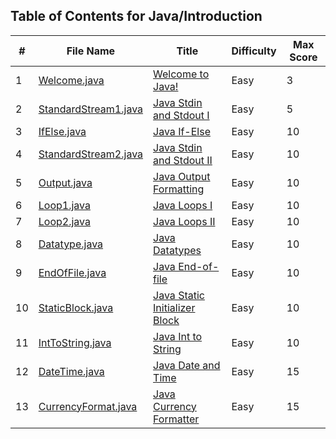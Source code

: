 ## Table of Contents for Java/Introduction

| #  | File Name                                    | Title                           | Difficulty | Max Score |
| -- | -------------------------------------------- | ------------------------------- | ---------- | --------- |
| 1  | [Welcome.java](Welcome.java)                 | [Welcome to Java!]              | Easy       | 3         |
| 2  | [StandardStream1.java](StandardStream1.java) | [Java Stdin and Stdout I]       | Easy       | 5         |
| 3  | [IfElse.java](IfElse.java)                   | [Java If-Else]                  | Easy       | 10        |
| 4  | [StandardStream2.java](StandardStream2.java) | [Java Stdin and Stdout II]      | Easy       | 10        |
| 5  | [Output.java](Output.java)                   | [Java Output Formatting]        | Easy       | 10        |
| 6  | [Loop1.java](Loop1.java)                     | [Java Loops I]                  | Easy       | 10        |
| 7  | [Loop2.java](Loop2.java)                     | [Java Loops II]                 | Easy       | 10        |
| 8  | [Datatype.java](Datatype.java)               | [Java Datatypes]                | Easy       | 10        |
| 9  | [EndOfFile.java](EndOfFile.java)             | [Java End-of-file]              | Easy       | 10        |
| 10 | [StaticBlock.java](StaticBlock.java)         | [Java Static Initializer Block] | Easy       | 10        |
| 11 | [IntToString.java](IntToString.java)         | [Java Int to String]            | Easy       | 10        |
| 12 | [DateTime.java](DateTime.java)               | [Java Date and Time]            | Easy       | 15        |
| 13 | [CurrencyFormat.java](CurrencyFormat.java)   | [Java Currency Formatter]       | Easy       | 15        |

[Welcome to Java!]: https://www.hackerrank.com/challenges/welcome-to-java/problem
[Java Stdin and Stdout I]: https://www.hackerrank.com/challenges/java-stdin-and-stdout-1/problem
[Java If-Else]: https://www.hackerrank.com/challenges/java-if-else/problem
[Java Stdin and Stdout II]: https://www.hackerrank.com/challenges/java-stdin-stdout/problem
[Java Output Formatting]: https://www.hackerrank.com/challenges/java-output-formatting/problem
[Java Loops I]: https://www.hackerrank.com/challenges/java-loops-i/problem
[Java Loops II]: https://www.hackerrank.com/challenges/java-loops/problem
[Java Datatypes]: https://www.hackerrank.com/challenges/java-datatypes/problem
[Java End-of-file]: https://www.hackerrank.com/challenges/java-end-of-file/problem
[Java Static Initializer Block]: https://www.hackerrank.com/challenges/java-static-initializer-block/problem
[Java Int to String]: https://www.hackerrank.com/challenges/java-int-to-string/problem
[Java Date and Time]: https://www.hackerrank.com/challenges/java-date-and-time/problem
[Java Currency Formatter]: https://www.hackerrank.com/challenges/java-currency-formatter/problem
